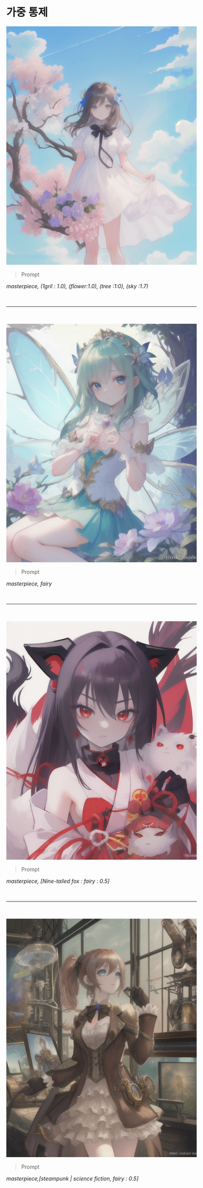 # 가중 통제

![image](https://github.com/zelkovahill/AI_Project_2025_01/blob/main/Prompt/00009-4121473032.png?raw=true)

>Prompt

*masterpiece, (1gril : 1.0), (flower:1.0), (tree :1:0), (sky :1.7)*

<br>

---

<br>



![image](https://github.com/zelkovahill/AI_Project_2025_01/blob/main/Prompt/00015-2718807110.png?raw=true)

>Prompt

*masterpiece, fairy*

<br>

---

<br>

![image](https://github.com/zelkovahill/AI_Project_2025_01/blob/main/Prompt/00013-3888699596.png?raw=true)

>Prompt

*masterpiece, [Nine-tailed fox : fairy : 0.5]*

<br>

---

<br>

![image](https://github.com/zelkovahill/AI_Project_2025_01/blob/main/Prompt/00011-2248339979.png?raw=true)

>Prompt

*masterpiece,[steampunk | science fiction, fairy : 0.5]*
